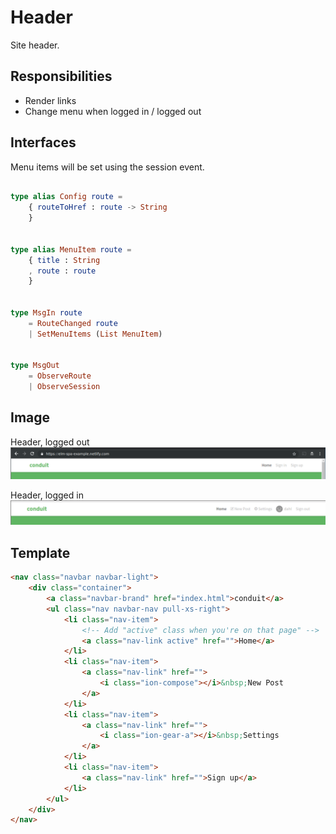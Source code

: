 # Header

Site header.

## Responsibilities

- Render links
- Change menu when logged in / logged out

## Interfaces

Menu items will be set using the session event.

```elm

type alias Config route =
    { routeToHref : route -> String
    }


type alias MenuItem route =
    { title : String
    , route : route
    }


type MsgIn route
    = RouteChanged route
    | SetMenuItems (List MenuItem)


type MsgOut
    = ObserveRoute
    | ObserveSession

```

## Image

Header, logged out
![Header screenshot](img/Header1.png)

Header, logged in
![Header screenshot](img/Header2.png)

## Template

```html
<nav class="navbar navbar-light">
    <div class="container">
        <a class="navbar-brand" href="index.html">conduit</a>
        <ul class="nav navbar-nav pull-xs-right">
            <li class="nav-item">
                <!-- Add "active" class when you're on that page" -->
                <a class="nav-link active" href="">Home</a>
            </li>
            <li class="nav-item">
                <a class="nav-link" href="">
                    <i class="ion-compose"></i>&nbsp;New Post
                </a>
            </li>
            <li class="nav-item">
                <a class="nav-link" href="">
                    <i class="ion-gear-a"></i>&nbsp;Settings
                </a>
            </li>
            <li class="nav-item">
                <a class="nav-link" href="">Sign up</a>
            </li>
        </ul>
    </div>
</nav>
```
